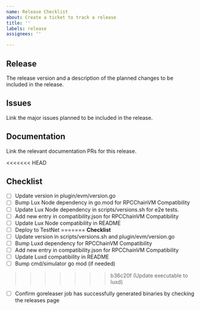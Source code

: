 ```yaml
---
name: Release Checklist
about: Create a ticket to track a release
title: ''
labels: release
assignees: ''

---
```


## Release

The release version and a description of the planned changes to be included in the release.

## Issues

Link the major issues planned to be included in the release.

## Documentation

Link the relevant documentation PRs for this release.

<<<<<<< HEAD
## Checklist

- [ ] Update version in plugin/evm/version.go
- [ ] Bump Lux Node dependency in go.mod for RPCChainVM Compatibility
- [ ] Update Lux Node dependency in scripts/versions.sh for e2e tests.
- [ ] Add new entry in compatibility.json for RPCChainVM Compatibility
- [ ] Update Lux Node compatibility in README
- [ ] Deploy to TestNet
=======
**Checklist**
- [ ] Update version in scripts/versions.sh and plugin/evm/version.go
- [ ] Bump Luxd dependency for RPCChainVM Compatibility
- [ ] Add new entry in compatibility.json for RPCChainVM Compatibility
- [ ] Update Luxd compatibility in README
- [ ] Bump cmd/simulator go mod (if needed)
>>>>>>> b36c20f (Update executable to luxd)
- [ ] Confirm goreleaser job has successfully generated binaries by checking the releases page
